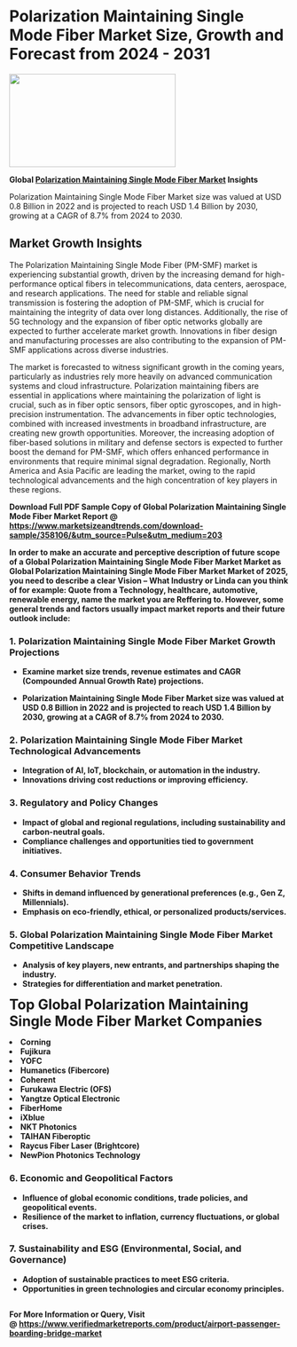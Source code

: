 <H1>Polarization Maintaining Single Mode Fiber Market Size, Growth and Forecast from 2024 - 2031</H1><img class="aligncenter size-medium wp-image-584254" src="https://thirdeyenews.in/wp-content/uploads/2024/09/Global-Market-Research-300x168.jpeg" alt="" width="300" height="168" /><p><strong>Global&nbsp;<a href="https://www.marketsizeandtrends.com/download-sample/358106/&amp;utm_source=Pulse&amp;utm_medium=203">Polarization Maintaining Single Mode Fiber Market</a> Insights</strong></p><p>Polarization Maintaining Single Mode Fiber Market size was valued at USD 0.8 Billion in 2022 and is projected to reach USD 1.4 Billion by 2030, growing at a CAGR of 8.7% from 2024 to 2030.</p><p><h2>Market Growth Insights</h2> <p>The Polarization Maintaining Single Mode Fiber (PM-SMF) market is experiencing substantial growth, driven by the increasing demand for high-performance optical fibers in telecommunications, data centers, aerospace, and research applications. The need for stable and reliable signal transmission is fostering the adoption of PM-SMF, which is crucial for maintaining the integrity of data over long distances. Additionally, the rise of 5G technology and the expansion of fiber optic networks globally are expected to further accelerate market growth. Innovations in fiber design and manufacturing processes are also contributing to the expansion of PM-SMF applications across diverse industries.</p> <p><strong></strong></p> <p>The market is forecasted to witness significant growth in the coming years, particularly as industries rely more heavily on advanced communication systems and cloud infrastructure. Polarization maintaining fibers are essential in applications where maintaining the polarization of light is crucial, such as in fiber optic sensors, fiber optic gyroscopes, and in high-precision instrumentation. The advancements in fiber optic technologies, combined with increased investments in broadband infrastructure, are creating new growth opportunities. Moreover, the increasing adoption of fiber-based solutions in military and defense sectors is expected to further boost the demand for PM-SMF, which offers enhanced performance in environments that require minimal signal degradation. Regionally, North America and Asia Pacific are leading the market, owing to the rapid technological advancements and the high concentration of key players in these regions. <p><strong></p><p><span class=""><strong>Download Full PDF Sample Copy of Global Polarization Maintaining Single Mode Fiber Market Report</strong> @ <a href="https://www.marketsizeandtrends.com/download-sample/358106/&amp;utm_source=Pulse&amp;utm_medium=203" target="_blank">https://www.marketsizeandtrends.com/download-sample/358106/&amp;utm_source=Pulse&amp;utm_medium=203</a></span></p><p>In order to make an accurate and perceptive description of future scope of a Global&nbsp;Polarization Maintaining Single Mode Fiber Market Market as Global&nbsp;Polarization Maintaining Single Mode Fiber Market Market of 2025, you need to describe a clear Vision &ndash; What Industry or Linda can you think of for example: Quote from a Technology, healthcare, automotive, renewable energy, name the market you are Reffering to. However, some general trends and factors usually impact market reports and their future outlook include:</p><h3>1.&nbsp;<strong>Polarization Maintaining Single Mode Fiber Market Growth Projections</strong></h3><ul><li>Examine market size trends, revenue estimates and CAGR (Compounded Annual Growth Rate) projections.</li><li><p>Polarization Maintaining Single Mode Fiber Market size was valued at USD 0.8 Billion in 2022 and is projected to reach USD 1.4 Billion by 2030, growing at a CAGR of 8.7% from 2024 to 2030.</p></li></ul><h3>2.&nbsp;<strong>Polarization Maintaining Single Mode Fiber Market Technological Advancements</strong></h3><ul><li>Integration of AI, IoT, blockchain, or automation in the industry.</li><li>Innovations driving cost reductions or improving efficiency.</li></ul><h3>3.&nbsp;<strong>Regulatory and Policy Changes</strong></h3><ul><li>Impact of global and regional regulations, including sustainability and carbon-neutral goals.</li><li>Compliance challenges and opportunities tied to government initiatives.</li></ul><h3>4.&nbsp;<strong>Consumer Behavior Trends</strong></h3><ul><li>Shifts in demand influenced by generational preferences (e.g., Gen Z, Millennials).</li><li>Emphasis on eco-friendly, ethical, or personalized products/services.</li></ul><h3>5.&nbsp;<strong>Global Polarization Maintaining Single Mode Fiber Market Competitive Landscape</strong></h3><ul><li>Analysis of key players, new entrants, and partnerships shaping the industry.</li><li>Strategies for differentiation and market penetration.</li></ul><p data-pm-slice="1 1 []"><span style="color: inherit; font-family: inherit; font-size: 25px;">Top Global Polarization Maintaining Single Mode Fiber Market Companies</span></p><div class="" data-test-id=""><p><li>Corning</li><li> Fujikura</li><li> YOFC</li><li> Humanetics (Fibercore)</li><li> Coherent</li><li> Furukawa Electric (OFS)</li><li> Yangtze Optical Electronic</li><li> FiberHome</li><li> iXblue</li><li> NKT Photonics</li><li> TAIHAN Fiberoptic</li><li> Raycus Fiber Laser (Brightcore)</li><li> NewPion Photonics Technology</li></p></div><h3>6.&nbsp;<strong>Economic and Geopolitical Factors</strong></h3><ul><li>Influence of global economic conditions, trade policies, and geopolitical events.</li><li>Resilience of the market to inflation, currency fluctuations, or global crises.</li></ul><h3>7.&nbsp;<strong>Sustainability and ESG (Environmental, Social, and Governance)</strong></h3><ul><li>Adoption of sustainable practices to meet ESG criteria.</li><li>Opportunities in green technologies and circular economy principles.</li></ul><h2><strong style="font-size: 14px;">For More Information or Query, Visit @&nbsp;</strong><a style="background-color: #ffffff; font-size: 14px;" href="https://www.marketsizeandtrends.com/report/polarization-maintaining-single-mode-fiber-market/" target="_blank">https://www.verifiedmarketreports.com/product/airport-passenger-boarding-bridge-market</a></h2>
